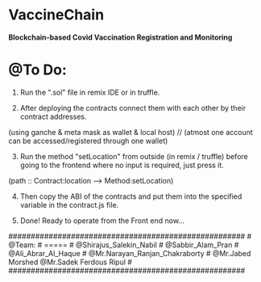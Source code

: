 # VaccineChain
************************************Blockchain-based Covid Vaccination Registration and Monitoring************************************

@To Do:
======

1. Run the ".sol" file in remix IDE or in truffle.

2. After deploying the contracts connect them with each other by their contract addresses. 

(using ganche & meta mask as wallet & local host) // (atmost one account can be accessed/registered through one wallet)

3. Run the method "setLocation" from outside (in remix / truffle) before going to the frontend where no input is required, just press it.

(path :: Contract:location --> Method:setLocation)

4. Then copy the ABI of the contracts and put them into the specified variable in the contract.js file.

5. Done! Ready to operate from the Front end now...

#####################################################
                                                    #
@Team:                                              #
=====						                                    #
@Shirajus_Salekin_Nabil				                      #
@Sabbir_Alam_Pran				                            #
@Ali_Abrar_Al_Haque				                          #
@Mr.Narayan_Ranjan_Chakraborty			                #
@Mr.Jabed Morshed
@Mr.Sadek Ferdous Ripul
		 				                                        #
#####################################################
